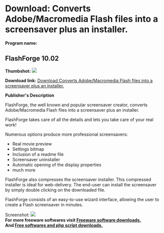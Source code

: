 # Download: Converts Adobe/Macromedia Flash files into a screensaver plus an installer.

**Program name:**

## FlashForge 10.02

  
**Thumbshot:** ![](http://www.freewarefiles.com/screenshot/flashforge7_md.gif)   
  
**Download link:** [Download Converts Adobe/Macromedia Flash files into a screensaver plus an installer.](http://freesoftwares.boysofts.com/FlashForge_program_27293.html)  
  


**Publisher's Description**  
  


FlashForge, the well known and popular screensaver creator, converts Adobe/Macromedia Flash files into a screensaver plus an installer. 

FlashForge takes care of all the details and lets you take care of your real work!

Numerous options produce more professional screensavers:

  * Real movie preview 
  * Settings bitmap 
  * Inclusion of a readme file 
  * Screensaver uninstaller 
  * Automatic opening of the display properties 
  * much more 

FlashForge also compresses the screensaver installer. This compressed installer is ideal for web-delivery. The end-user can install the screensaver by simply double clicking on the downloaded file.

FlashForge consists of an easy-to-use wizard interface, allowing the user to create a Flash screensaver in minutes.

  
  
Screenshot: ![](http://www.freewarefiles.com/screenshot/flashforge7.gif)   
**For more freeware softwares visit [Freeware software downloads.](http://freesoftwares.boysofts.com/)**   
**And [Free softwares and php script downloads.](http://www.boysofts.com/)**
